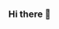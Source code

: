 ### Hi there 👋

<!--
**JEJinon/JEJinon** is a ✨ _special_ ✨ repository because its `README.md` (this file) appears on your GitHub profile.

Here are some ideas to get you started:

- 🔭 I am JE Brian A. Jinon ...
- 🌱 I’m a 3rd Year BSIT student ...
- 👯 I’m currently enrolled in Central Philippine University ...
- 🤔 I’m an animal lover ...
- 💬 I am an outgoing person that loves to travel ...
- 📫 One of my goal in life is to travel to all the 7 continents ...
- 😄 I could eather be a person that just chills at home or a person that never comes home ...
- ⚡ I am always willing to go out of my comfort zone and try different things ...
-->
